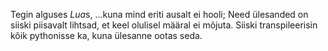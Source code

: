 Tegin alguses *Lua*s, ...kuna mind eriti ausalt ei hooli;
Need ülesanded on siiski piisavalt lihtsad, et keel olulisel määral ei mõjuta.
Siiski transpileerisin kõik pythonisse ka, kuna ülesanne ootas seda.
